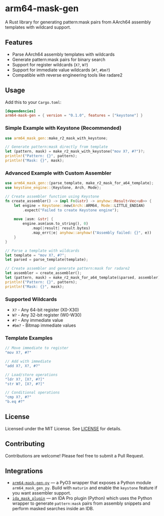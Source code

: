 # arm64-mask-gen

A Rust library for generating pattern:mask pairs from AArch64 assembly templates with wildcard support.

## Features

- Parse AArch64 assembly templates with wildcards
- Generate pattern:mask pairs for binary search
- Support for register wildcards (`X?`, `W?`)
- Support for immediate value wildcards (`#?`, `#bm?`)
- Compatible with reverse engineering tools like radare2

## Usage

Add this to your `Cargo.toml`:

```toml
[dependencies]
arm64-mask-gen = { version = "0.1.0", features = ["keystone"] }
```

### Simple Example with Keystone (Recommended)

```rust
use arm64_mask_gen::make_r2_mask_with_keystone;

// Generate pattern:mask directly from template
let (pattern, mask) = make_r2_mask_with_keystone("mov X?, #?")?;
println!("Pattern: {}", pattern);
println!("Mask: {}", mask);
```

### Advanced Example with Custom Assembler

```rust
use arm64_mask_gen::{parse_template, make_r2_mask_for_a64_template};
use keystone_engine::{Keystone, Arch, Mode};

// Create assembler function using Keystone
fn create_assembler() -> impl Fn(&str) -> anyhow::Result<Vec<u8>> {
    let engine = Keystone::new(Arch::ARM64, Mode::LITTLE_ENDIAN)
        .expect("Failed to create Keystone engine");
    
    move |asm: &str| {
        engine.asm(asm.to_string(), 0)
            .map(|result| result.bytes)
            .map_err(|e| anyhow::anyhow!("Assembly failed: {}", e))
    }
}

// Parse a template with wildcards
let template = "mov X?, #?";
let parsed = parse_template(template);

// Create assembler and generate pattern:mask for radare2
let assembler = create_assembler();
let (pattern, mask) = make_r2_mask_for_a64_template(&parsed, assembler)?;
println!("Pattern: {}", pattern);
println!("Mask: {}", mask);
```


### Supported Wildcards

- `X?` - Any 64-bit register (X0-X30)
- `W?` - Any 32-bit register (W0-W30)
- `#?` - Any immediate value
- `#bm?` - Bitmap immediate values

### Template Examples

```rust
// Move immediate to register
"mov X?, #?"

// Add with immediate
"add X?, X?, #?"

// Load/store operations
"ldr X?, [X?, #?]"
"str W?, [X?, #?]"

// Conditional operations
"cmp X?, #?"
"b.eq #?"
```

## License

Licensed under the MIT License. See [LICENSE](LICENSE) for details.

## Contributing

Contributions are welcome! Please feel free to submit a Pull Request.

## Integrations

- [`arm64-mask-gen-py`](https://github.com/xliee/arm64-mask-gen-py) — a PyO3 wrapper that exposes a Python module `arm64_mask_gen_py`. Build with `maturin` and enable the `keystone` feature if you want assembler support.
- [`ida_mask_plugin`](https://github.com/xliee/ida_mask_plugin) — an IDA Pro plugin (Python) which uses the Python wrapper to generate `pattern:mask` pairs from assembly snippets and perform masked searches inside an IDB.

